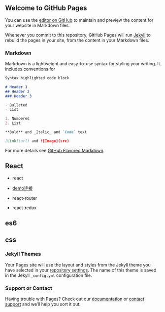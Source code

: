 ## Welcome to GitHub Pages

You can use the [editor on GitHub](https://github.com/wuhaomin/wuhaomin.github.io/edit/master/index.md) to maintain and preview the content for your website in Markdown files.

Whenever you commit to this repository, GitHub Pages will run [Jekyll](https://jekyllrb.com/) to rebuild the pages in your site, from the content in your Markdown files.

### Markdown

Markdown is a lightweight and easy-to-use syntax for styling your writing. It includes conventions for

```markdown
Syntax highlighted code block

# Header 1
## Header 2
### Header 3

- Bulleted
- List

1. Numbered
2. List

**Bold** and _Italic_ and `Code` text

[Link](url) and ![Image](src)
```

For more details see [GitHub Flavored Markdown](https://guides.github.com/features/mastering-markdown/).


## React

 - react
  
  - [demo连接](https://github.com/wuhaomin/wuhaomin.github.io/blob/master/react/note.md)
 
 - react-router
 
 - react-redux
 

## es6


## css



### Jekyll Themes

Your Pages site will use the layout and styles from the Jekyll theme you have selected in your [repository settings](https://github.com/wuhaomin/wuhaomin.github.io/settings). The name of this theme is saved in the Jekyll `_config.yml` configuration file.

### Support or Contact

Having trouble with Pages? Check out our [documentation](https://help.github.com/categories/github-pages-basics/) or [contact support](https://github.com/contact) and we’ll help you sort it out.


